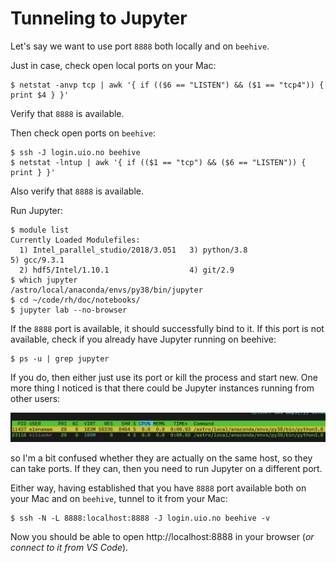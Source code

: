 # Tunneling to Jupyter

Let's say we want to use port `8888` both locally and on `beehive`.

Just in case, check open local ports on your Mac:

```
$ netstat -anvp tcp | awk '{ if (($6 == "LISTEN") && ($1 == "tcp4")) { print $4 } }'
```

Verify that `8888` is available.

Then check open ports on `beehive`:

```
$ ssh -J login.uio.no beehive
$ netstat -lntup | awk '{ if (($1 == "tcp") && ($6 == "LISTEN")) { print } }'
```

Also verify that `8888` is available.

Run Jupyter:

```
$ module list
Currently Loaded Modulefiles:
  1) Intel_parallel_studio/2018/3.051   3) python/3.8                         5) gcc/9.3.1
  2) hdf5/Intel/1.10.1                  4) git/2.9
$ which jupyter
/astro/local/anaconda/envs/py38/bin/jupyter
$ cd ~/code/rh/doc/notebooks/
$ jupyter lab --no-browser
```

If the `8888` port is available, it should successfully bind to it. If this port is not available, check if you already have Jupyter running on beehive:

```
$ ps -u | grep jupyter
```

If you do, then either just use its port or kill the process and start new. One more thing I noticed is that there could be Jupyter instances running from other users:

![](images/several-jupyters.png)

so I'm a bit confused whether they are actually on the same host, so they can take ports. If they can, then you need to run Jupyter on a different port.

Either way, having established that you have `8888` port available both on your Mac and on `beehive`, tunnel to it from your Mac:

```
$ ssh -N -L 8888:localhost:8888 -J login.uio.no beehive -v
```

Now you should be able to open http://localhost:8888 in your browser (*or connect to it from VS Code*).
